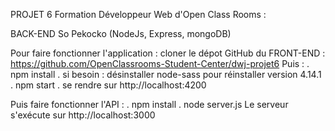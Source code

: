 PROJET 6 Formation Développeur Web d'Open Class Rooms :

BACK-END So Pekocko (NodeJs, Express, mongoDB)

Pour faire fonctionner l'application :
cloner le dépot GitHub du FRONT-END : https://github.com/OpenClassrooms-Student-Center/dwj-projet6
Puis :
. npm install
. si besoin : désinstaller node-sass pour réinstaller version 4.14.1
. npm start
. se rendre sur http://localhost:4200

Puis faire fonctionner l'API :
. npm install
. node server.js
Le serveur s'exécute sur http://localhost:3000
